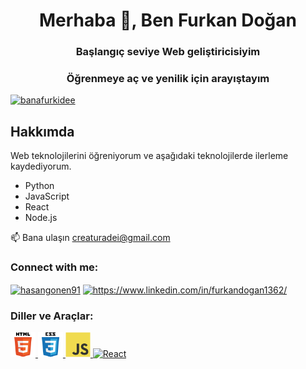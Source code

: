<h1 align="center">Merhaba 👋, Ben Furkan Doğan</h1>
<h3 align="center">Başlangıç seviye Web geliştiricisiyim</h3>
<h3 align="center">Öğrenmeye aç ve yenilik için arayıştayım</h3>



<p align="left"> <a href="https://twitter.com/banafurkidee" target="blank"><img src="https://img.shields.io/twitter/follow/banafurkidee?logo=twitter&style=for-the-badge" alt="banafurkidee" /></a> </p>

## Hakkımda

Web teknolojilerini öğreniyorum ve aşağıdaki teknolojilerde ilerleme kaydediyorum.

- Python
- JavaScript
- React
- Node.js

📫 Bana ulaşın creaturadei@gmail.com

<h3 align="left">Connect with me:</h3>
<p align="left">
<a href="https://x.com/banafurkidee" target="blank"><img align="center" src="https://raw.githubusercontent.com/rahuldkjain/github-profile-readme-generator/master/src/images/icons/Social/twitter.svg" alt="hasangonen91" height="30" width="40" /></a>
<a href="https://www.linkedin.com/in/furkandogan1362/" target="blank"><img align="center" src="https://raw.githubusercontent.com/rahuldkjain/github-profile-readme-generator/master/src/images/icons/Social/linked-in-alt.svg" alt="https://www.linkedin.com/in/furkandogan1362/" height="30" width="40" /></a>
</p>




<h3 align="left">Diller ve Araçlar:</h3>
<p align="left"> 
  <a href="https://www.w3.org/html/" target="_blank" rel="noreferrer"> 
    <img src="https://raw.githubusercontent.com/devicons/devicon/master/icons/html5/html5-original-wordmark.svg" alt="html5" width="40" height="40"/> 
  </a> 
  <a href="https://www.w3schools.com/css/" target="_blank" rel="noreferrer"> 
    <img src="https://raw.githubusercontent.com/devicons/devicon/master/icons/css3/css3-original-wordmark.svg" alt="css3" width="40" height="40"/> 
  </a>
  <a href="https://developer.mozilla.org/en-US/docs/Web/JavaScript" target="_blank" rel="noreferrer"> 
    <img src="https://raw.githubusercontent.com/devicons/devicon/master/icons/javascript/javascript-original.svg" alt="javascript" width="40" height="40"/> 
  </a>
  <a href="https://reactnative.dev/" target="_blank" rel="noreferrer"> 
    <img src="https://upload.wikimedia.org/wikipedia/commons/thumb/a/a7/React-icon.svg/200px-React-icon.svg.png" alt="React" width="40" height="40"/>
  </a> 
</p>
